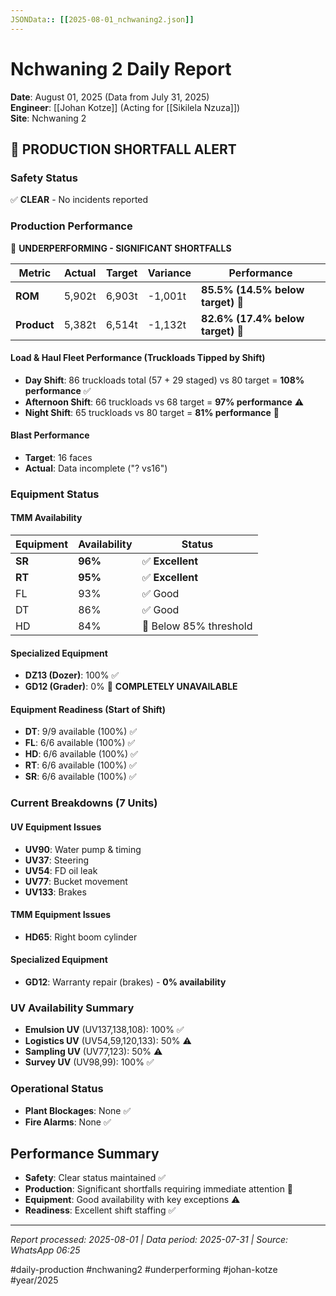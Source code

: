 ```yaml
---
JSONData:: [[2025-08-01_nchwaning2.json]]
---
```


# Nchwaning 2 Daily Report
**Date**: August 01, 2025 (Data from July 31, 2025)  
**Engineer**: [[Johan Kotze]] (Acting for [[Sikilela Nzuza]])  
**Site**: Nchwaning 2  

## 🔴 PRODUCTION SHORTFALL ALERT

### Safety Status
✅ **CLEAR** - No incidents reported

### Production Performance
🔴 **UNDERPERFORMING - SIGNIFICANT SHORTFALLS**

| Metric | Actual | Target | Variance | Performance |
|--------|--------|--------|----------|-------------|
| **ROM** | 5,902t | 6,903t | -1,001t | **85.5% (14.5% below target)** 🔴 |
| **Product** | 5,382t | 6,514t | -1,132t | **82.6% (17.4% below target)** 🔴 |

#### Load & Haul Fleet Performance (Truckloads Tipped by Shift)
- **Day Shift**: 86 truckloads total (57 + 29 staged) vs 80 target = **108% performance** ✅
- **Afternoon Shift**: 66 truckloads vs 68 target = **97% performance** ⚠️
- **Night Shift**: 65 truckloads vs 80 target = **81% performance** 🔴

#### Blast Performance
- **Target**: 16 faces
- **Actual**: Data incomplete ("? vs16")

### Equipment Status

#### TMM Availability
| Equipment | Availability | Status |
|-----------|-------------|---------|
| **SR** | **96%** | ✅ **Excellent** |
| **RT** | **95%** | ✅ **Excellent** |
| FL | 93% | ✅ Good |
| DT | 86% | ✅ Good |
| HD | 84% | 🔴 Below 85% threshold |

#### Specialized Equipment
- **DZ13 (Dozer)**: 100% ✅
- **GD12 (Grader)**: 0% 🔴 **COMPLETELY UNAVAILABLE**

#### Equipment Readiness (Start of Shift)
- **DT**: 9/9 available (100%) ✅
- **FL**: 6/6 available (100%) ✅
- **HD**: 6/6 available (100%) ✅
- **RT**: 6/6 available (100%) ✅
- **SR**: 6/6 available (100%) ✅

### Current Breakdowns (7 Units)

#### UV Equipment Issues
- **UV90**: Water pump & timing
- **UV37**: Steering
- **UV54**: FD oil leak
- **UV77**: Bucket movement
- **UV133**: Brakes

#### TMM Equipment Issues
- **HD65**: Right boom cylinder

#### Specialized Equipment
- **GD12**: Warranty repair (brakes) - **0% availability**

### UV Availability Summary
- **Emulsion UV** (UV137,138,108): 100% ✅
- **Logistics UV** (UV54,59,120,133): 50% ⚠️
- **Sampling UV** (UV77,123): 50% ⚠️
- **Survey UV** (UV98,99): 100% ✅

### Operational Status
- **Plant Blockages**: None ✅
- **Fire Alarms**: None ✅


## Performance Summary
- **Safety**: Clear status maintained ✅
- **Production**: Significant shortfalls requiring immediate attention 🔴
- **Equipment**: Good availability with key exceptions ⚠️
- **Readiness**: Excellent shift staffing ✅

---
*Report processed: 2025-08-01 | Data period: 2025-07-31 | Source: WhatsApp 06:25*

#daily-production #nchwaning2 #underperforming #johan-kotze #year/2025